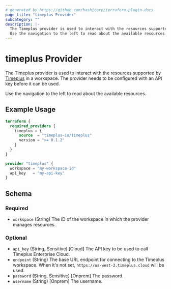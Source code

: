 ```yaml
---
# generated by https://github.com/hashicorp/terraform-plugin-docs
page_title: "timeplus Provider"
subcategory: ""
description: |-
  The Timeplus provider is used to interact with the resources supported by Timeplus https://www.timeplus.com/ in a workspace. The provider needs to be configured with an API key before it can be used.
  Use the navigation to the left to read about the available resources.
---
```


# timeplus Provider

The Timeplus provider is used to interact with the resources supported by [Timeplus](https://www.timeplus.com/) in a workspace. The provider needs to be configured with an API key before it can be used.

Use the navigation to the left to read about the available resources.

## Example Usage

```terraform
terraform {
  required_providers {
    timeplus = {
      source  = "timeplus-io/timeplus"
      version = ">= 0.1.2"
    }
  }
}

provider "timeplus" {
  workspace = "my-workspace-id"
  api_key   = "my-api-key"
}
```

<!-- schema generated by tfplugindocs -->
## Schema

### Required

- `workspace` (String) The ID of the workspace in which the provider manages resources.

### Optional

- `api_key` (String, Sensitive) [Cloud] The API key to be used to call Timeplus Enterprise Cloud.
- `endpoint` (String) The base URL endpoint for connecting to the Timeplus workspace. When it's not set, `https://us-west-2.timeplus.cloud` will be used.
- `password` (String, Sensitive) [Onprem] The password.
- `username` (String) [Onprem] The username.
